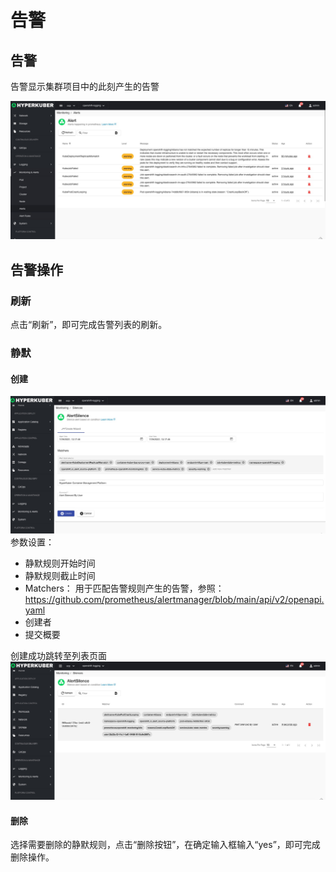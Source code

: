 # 告警

## 告警
告警显示集群项目中的此刻产生的告警

![Minion](../../../assets/images/monitoring/alert.jpg)

## 告警操作
### 刷新
点击“刷新”，即可完成告警列表的刷新。

### 静默

#### 创建
![Minion](../../../assets/images/monitoring/silence-create.jpg)
参数设置：
* 静默规则开始时间
* 静默规则截止时间
* Matchers： 用于匹配告警规则产生的告警，参照：https://github.com/prometheus/alertmanager/blob/main/api/v2/openapi.yaml
* 创建者
* 提交概要


创建成功跳转至列表页面
![Minion](../../../assets/images/monitoring/silence-list.jpg)
#### 删除
选择需要删除的静默规则，点击“删除按钮”，在确定输入框输入“yes”，即可完成删除操作。